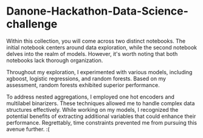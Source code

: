 # Danone-Hackathon-Data-Science-challenge
Within this collection, you will come across two distinct notebooks. The initial notebook centers around data exploration, while the second notebook delves into the realm of models. However, it's worth noting that both notebooks lack thorough organization.

Throughout my exploration, I experimented with various models, including xgboost, logistic regressions, and random forests. Based on my assessment, random forests exhibited superior performance.

To address nested aggregations, I employed one hot encoders and multilabel binarizers. These techniques allowed me to handle complex data structures effectively. While working on my models, I recognized the potential benefits of extracting additional variables that could enhance their performance. Regrettably, time constraints prevented me from pursuing this avenue further. :(

